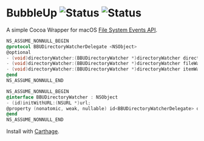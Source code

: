 # BubbleUp ![Status](https://github.com/robenkleene/bubbleup/actions/workflows/ci.yml/badge.svg) ![Status](https://github.com/robenkleene/bubbleup/actions/workflows/release.yml/badge.svg)

A simple Cocoa Wrapper for macOS [File System Events API](https://developer.apple.com/library/content/documentation/Darwin/Conceptual/FSEvents_ProgGuide/UsingtheFSEventsFramework/UsingtheFSEventsFramework.html).

``` objective-c
NS_ASSUME_NONNULL_BEGIN
@protocol BBUDirectoryWatcherDelegate <NSObject>
@optional
- (void)directoryWatcher:(BBUDirectoryWatcher *)directoryWatcher directoryWasCreatedOrModifiedAtPath:(NSString *)path;
- (void)directoryWatcher:(BBUDirectoryWatcher *)directoryWatcher fileWasCreatedOrModifiedAtPath:(NSString *)path;
- (void)directoryWatcher:(BBUDirectoryWatcher *)directoryWatcher itemWasRemovedAtPath:(NSString *)path;
@end
NS_ASSUME_NONNULL_END

NS_ASSUME_NONNULL_BEGIN
@interface BBUDirectoryWatcher : NSObject
- (id)initWithURL:(NSURL *)url;
@property (nonatomic, weak, nullable) id<BBUDirectoryWatcherDelegate> delegate;
@end
NS_ASSUME_NONNULL_END
```

Install with [Carthage](https://github.com/Carthage/Carthage).
